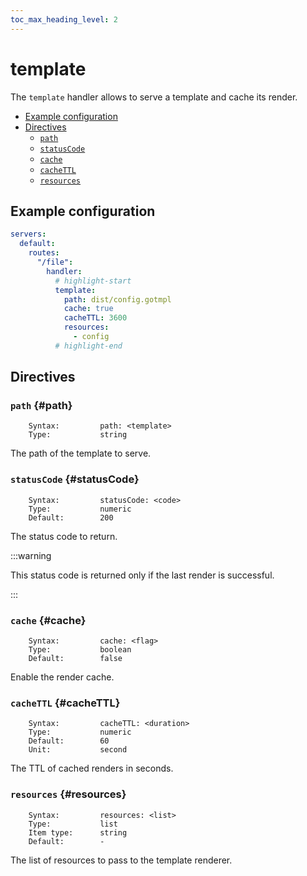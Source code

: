 ```yaml
---
toc_max_heading_level: 2
---
```


# template

The `template` handler allows to serve a template and cache its render.

- [Example configuration](./#example-configuration)
- [Directives](./#directives)
  - [`path`](./#path)
  - [`statusCode`](./#statusCode)
  - [`cache`](./#cache)
  - [`cacheTTL`](./#cacheTTL)
  - [`resources`](./#resources)

## Example configuration

```yaml
servers:
  default:
    routes:
      "/file":
        handler:
          # highlight-start
          template:
            path: dist/config.gotmpl
            cache: true
            cacheTTL: 3600
            resources:
              - config
          # highlight-end
```

## Directives

### `path` {#path}

```
    Syntax:         path: <template>
    Type:           string
```

The path of the template to serve.

### `statusCode` {#statusCode}

```
    Syntax:         statusCode: <code>
    Type:           numeric
    Default:        200
```

The status code to return.

:::warning

This status code is returned only if the last render is successful.

:::

### `cache` {#cache}

```
    Syntax:         cache: <flag>
    Type:           boolean
    Default:        false
```

Enable the render cache.

### `cacheTTL` {#cacheTTL}

```
    Syntax:         cacheTTL: <duration>
    Type:           numeric
    Default:        60
    Unit:           second
```

The TTL of cached renders in seconds.

### `resources` {#resources}

```
    Syntax:         resources: <list>
    Type:           list
    Item type:      string
    Default:        -
```

The list of resources to pass to the template renderer.
